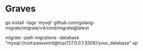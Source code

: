 # Graves

go install -tags 'mysql' github.com/golang-migrate/migrate/v4/cmd/migrate@latest


migrate -path migrations -database "mysql://root:password@tcp(127.0.0.1:3306)/your_database" up
